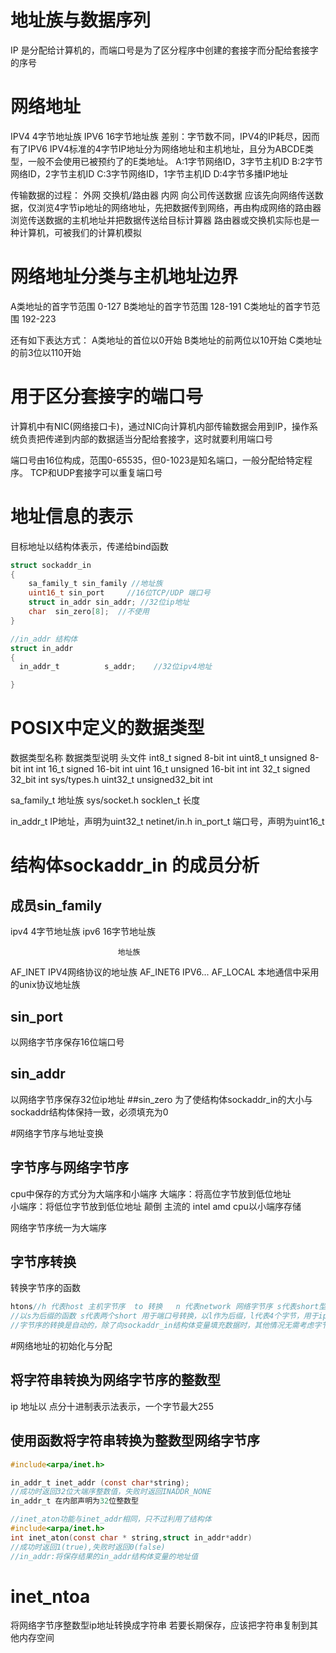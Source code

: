 # 地址族与数据序列
IP 是分配给计算机的，而端口号是为了区分程序中创建的套接字而分配给套接字的序号
# 网络地址
IPV4           4字节地址族
IPV6           16字节地址族
差别：字节数不同，IPV4的IP耗尽，因而有了IPV6
IPV4标准的4字节IP地址分为网络地址和主机地址，且分为ABCDE类型，一般不会使用已被预约了的E类地址。
A:1字节网络ID，3字节主机ID
B:2字节网络ID，2字节主机ID
C:3字节网络ID，1字节主机ID
D:4字节多播IP地址

传输数据的过程：
外网  交换机/路由器   内网
向公司传送数据 应该先向网络传送数据，仅浏览4字节ip地址的网络地址，先把数据传到网络，再由构成网络的路由器浏览传送数据的主机地址并把数据传送给目标计算器
路由器或交换机实际也是一种计算机，可被我们的计算机模拟

# 网络地址分类与主机地址边界
A类地址的首字节范围 0-127
B类地址的首字节范围 128-191
C类地址的首字节范围 192-223

还有如下表达方式：
A类地址的首位以0开始
B类地址的前两位以10开始
C类地址的前3位以110开始

# 用于区分套接字的端口号
计算机中有NIC(网络接口卡)，通过NIC向计算机内部传输数据会用到IP，操作系统负责把传递到内部的数据适当分配给套接字，这时就要利用端口号

端口号由16位构成，范围0-65535，但0-1023是知名端口，一般分配给特定程序。
TCP和UDP套接字可以重复端口号
# 地址信息的表示

目标地址以结构体表示，传递给bind函数

```c
struct sockaddr_in
{
    sa_family_t sin_family //地址族
    uint16_t sin_port     //16位TCP/UDP 端口号
    struct in_addr sin_addr; //32位ip地址
    char  sin_zero[8];  //不使用
}

//in_addr 结构体
struct in_addr
{
  in_addr_t          s_addr;    //32位ipv4地址 

}
```
# POSIX中定义的数据类型
数据类型名称           数据类型说明         头文件
int8_t              signed 8-bit int
uint8_t             unsigned 8-bit int
int 16_t            signed 16-bit int
uint 16_t           unsigned 16-bit int
int 32_t            signed 32_bit int                    sys/types.h
uint32_t      unsigned32_bit int                                         



sa_family_t       地址族                                 sys/socket.h
socklen_t          长度

in_addr_t         IP地址，声明为uint32_t                netinet/in.h
in_port_t         端口号，声明为uint16_t                 

# 结构体sockaddr_in 的成员分析
## 成员sin_family
ipv4  4字节地址族   ipv6  16字节地址族

                            地址族
AF_INET                      IPV4网络协议的地址族
AF_INET6                     IPV6...
AF_LOCAL                     本地通信中采用的unix协议地址族

## sin_port
以网络字节序保存16位端口号
## sin_addr
以网络字节序保存32位ip地址
##sin_zero 
为了使结构体sockaddr_in的大小与sockaddr结构体保持一致，必须填充为0
 
#网络字节序与地址变换
## 字节序与网络字节序
cpu中保存的方式分为大端序和小端序
大端序：将高位字节放到低位地址  
小端序：将低位字节放到低位地址  颠倒
主流的 intel amd cpu以小端序存储

网络字节序统一为大端序
## 字节序转换
转换字节序的函数

```c
htons//h 代表host 主机字节序  to 转换   n 代表network 网络字节序 s代表short型数据
//以s为后缀的函数 s代表两个short 用于端口号转换，以l作为后缀，l代表4个字节，用于ip地址转换
//字节序的转换是自动的，除了向sockaddr_in结构体变量填充数据时，其他情况无需考虑字节序问题 
```
#网络地址的初始化与分配
## 将字符串转换为网络字节序的整数型
ip 地址以 点分十进制表示法表示，一个字节最大255
## 使用函数将字符串转换为整数型网络字节序

```c
#include<arpa/inet.h>

in_addr_t inet_addr (const char*string);
//成功时返回32位大端序整数值，失败时返回INADDR_NONE
in_addr_t 在内部声明为32位整数型

//inet_aton功能与inet_addr相同，只不过利用了结构体
#include<arpa/inet.h>
int inet_aton(const char * string,struct in_addr*addr)
//成功时返回1(true),失败时返回0(false)
//in_addr:将保存结果的in_addr结构体变量的地址值
```
# inet_ntoa
将网络字节序整数型ip地址转换成字符串
若要长期保存，应该把字符串复制到其他内存空间



